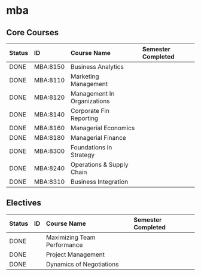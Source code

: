 # mba

## Core Courses

| Status     | ID       | Course Name                 | Semester Completed |
| :--------- | :------  | :-------------------------- | :----------------- |
| DONE       | MBA:8150 | Business Analytics          |                    |
| DONE   | MBA:8110 | Marketing Management            |                    |
| DONE   | MBA:8120 | Management In Organizations     |                    |
| DONE   | MBA:8140 | Corporate Fin Reporting         |                    |
| DONE   | MBA:8160 | Managerial Economics            |                    |
| DONE   | MBA:8180 | Managerial Finance              |                    |
| DONE   | MBA:8300 | Foundations in Strategy         |                    |
| DONE   | MBA:8240 | Operations & Supply Chain       |                    |
| DONE   | MBA:8310 | Business Integration            |                    |

## Electives

| Status     | ID       | Course Name                 | Semester Completed |
| :--------- | :------  | :-------------------------- | :----------------- |
| DONE   |          | Maximizing Team Performance |                    |
| DONE   |          | Project Management          |                    |
| DONE   |          | Dynamics of Negotiations    |                    |